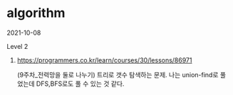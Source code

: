 # algorithm

2021-10-08

Level 2

1. https://programmers.co.kr/learn/courses/30/lessons/86971

   (9주차_전력망을 둘로 나누기) 트리로 갯수 탐색하는 문제. 나는 union-find로 풀었는데 DFS,BFS로도 풀 수 있는 것 같다.